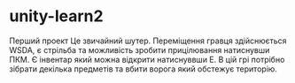 # unity-learn2
Перший проект
Це звичайний шутер. Переміщення гравця здійснюється WSDA, є стрільба та можливість зробити прицілювання натиснувши ПКМ. Є інвентар який можна відкрити натиснуввши Е. 
В цій грі потрібно зібрати декілька предметів та вбити ворога який обстежує територію.
